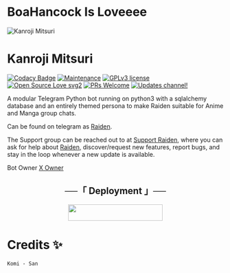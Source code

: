 # BoaHancock Is Loveeee

![Kanroji Mitsuri](https://telegra.ph/file/5f1f7fa3cce1a39a3c53e.jpg)
# Kanroji Mitsuri
[![Codacy Badge](https://api.codacy.com/project/badge/Grade/6141417ceaf84545bab6bd671503df51)](https://app.codacy.com/gh/Yoriichi-Tsugikuni/Raiden?utm_source=github.com&utm_medium=referral&utm_content=Yoriichi-Tsugikuni/Raiden&utm_campaign=Badge_Grade_Settings)  [![Maintenance](https://img.shields.io/badge/Maintained%3F-yes-green.svg)](https://github.com/Yoriichi-Tsugikuni/Raiden/graphs/commit-activity) [![GPLv3 license](https://img.shields.io/badge/License-GPLv3-blue.svg)](https://perso.crans.org/besson/LICENSE.html) [![Open Source Love svg2](https://badges.frapsoft.com/os/v2/open-source.svg?v=103)](https://github.com/ellerbrock/open-source-badges/) [![PRs Welcome](https://img.shields.io/badge/PRs-welcome-brightgreen.svg?style=flat-square)](https://makeapullrequest.com) [![Updates channel!](https://img.shields.io/badge/Join%20Channel-!-red)](https://t.me/RaidenXupdates)


A modular Telegram Python bot running on python3 with a sqlalchemy database and an entirely themed persona to make Raiden suitable for Anime and Manga group chats. 

Can be found on telegram as [Raiden](https://t.me/RaidenXRobot).

The Support group can be reached out to at [Support Raiden](https://t.me/RaidenXSupport), where you can ask for help about [Raiden](https://t.me/Zhongli_2op), discover/request new features, report bugs, and stay in the loop whenever a new update is available. 

Bot Owner [X Owner](https://t.me/MitsuriXOwner) 

<h2 align="center">
    ──「 Deployment 」──
</h2>

<p align="center"><a href="https://heroku.com/deploy?template=https://github.com/zerohisoka/boahancockxd"> <img src="https://img.shields.io/badge/Deploy%20To%20Heroku-purple?style=for-the-badge&logo=heroku" width="220" height="38.45"/></a></p>

# Credits ✨

```
Komi - San
```
